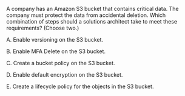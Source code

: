 A company has an Amazon S3 bucket that contains critical data. The company must protect the data from accidental deletion. Which combination of steps should a solutions architect take to meet these requirements? (Choose two.) 

A. Enable versioning on the S3 bucket. 

B. Enable MFA Delete on the S3 bucket. 

C. Create a bucket policy on the S3 bucket. 

D. Enable default encryption on the S3 bucket. 

E. Create a lifecycle policy for the objects in the S3 bucket.